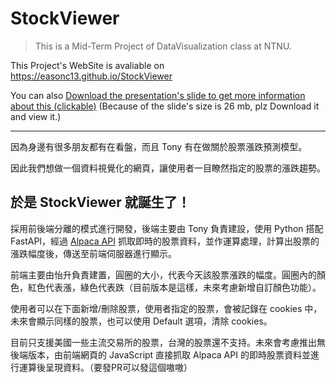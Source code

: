 # StockViewer 
> This is a Mid-Term Project of DataVisualization class at NTNU.

This Project's WebSite is avaliable on https://easonc13.github.io/StockViewer

You can also [Download the presentation's slide to get more information about this (clickable)](https://drive.google.com/file/d/1K_u4gkYNPpOMz9fVUfN1IAjuMHlWWAKm/view)
(Because of the slide's size is 26 mb, plz Download it and view it.)

---

因為身邊有很多朋友都有在看盤，而且 Tony 有在做關於股票漲跌預測模型。

因此我們想做一個資料視覺化的網頁，讓使用者一目瞭然指定的股票的漲跌趨勢。

## 於是 StockViewer 就誕生了！

採用前後端分離的模式進行開發，後端主要由 Tony 負責建設，使用 Python 搭配 FastAPI，經過 [Alpaca API](https://pypi.org/project/alpaca-trade-api/) 抓取即時的股票資料，並作運算處理，計算出股票的漲跌幅度後，傳送至前端伺服器進行顯示。

前端主要由怡升負責建置，圓圈的大小，代表今天該股票漲跌的幅度。圓圈內的顏色，紅色代表漲，綠色代表跌（目前版本是這樣，未來考慮新增自訂顏色功能）。

使用者可以在下面新增/刪除股票，使用者指定的股票，會被記錄在 cookies 中，未來會顯示同樣的股票，也可以使用 Default 選項，清除 cookies。

目前只支援美國一些主流交易所的股票，台灣的股票還不支持。未來會考慮推出無後端版本，由前端網頁的 JavaScript 直接抓取 Alpaca API 的即時股票資料並進行運算後呈現資料。（要發PR可以發這個嗷嗷）
